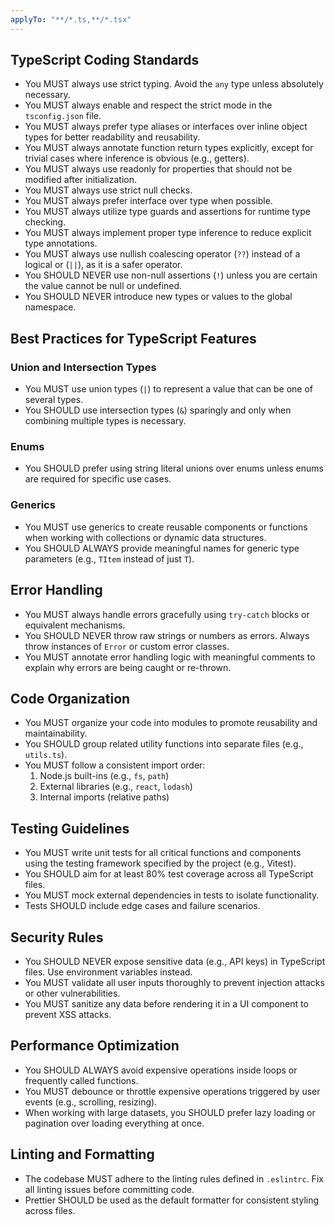 ```yaml
---
applyTo: "**/*.ts,**/*.tsx"
---
```


## TypeScript Coding Standards

- You MUST always use strict typing. Avoid the `any` type unless absolutely necessary.
- You MUST always enable and respect the strict mode in the `tsconfig.json` file.
- You MUST always prefer type aliases or interfaces over inline object types for better readability and reusability.
- You MUST always annotate function return types explicitly, except for trivial cases where inference is obvious (e.g., getters).
- You MUST always use readonly for properties that should not be modified after initialization.
- You MUST always use strict null checks.
- You MUST always prefer interface over type when possible.
- You MUST always utilize type guards and assertions for runtime type checking.
- You MUST always implement proper type inference to reduce explicit type annotations.
- You MUST always use nullish coalescing operator (`??`) instead of a logical or (`||`), as it is a safer operator.
- You SHOULD NEVER use non-null assertions (`!`) unless you are certain the value cannot be null or undefined.
- You SHOULD NEVER introduce new types or values to the global namespace.

## Best Practices for TypeScript Features

### Union and Intersection Types

- You MUST use union types (`|`) to represent a value that can be one of several types.
- You SHOULD use intersection types (`&`) sparingly and only when combining multiple types is necessary.

### Enums

- You SHOULD prefer using string literal unions over enums unless enums are required for specific use cases.

### Generics

- You MUST use generics to create reusable components or functions when working with collections or dynamic data structures.
- You SHOULD ALWAYS provide meaningful names for generic type parameters (e.g., `TItem` instead of just `T`).

## Error Handling

- You MUST always handle errors gracefully using `try-catch` blocks or equivalent mechanisms.
- You SHOULD NEVER throw raw strings or numbers as errors. Always throw instances of `Error` or custom error classes.
- You MUST annotate error handling logic with meaningful comments to explain why errors are being caught or re-thrown.

## Code Organization

- You MUST organize your code into modules to promote reusability and maintainability.
- You SHOULD group related utility functions into separate files (e.g., `utils.ts`).
- You MUST follow a consistent import order:
  1. Node.js built-ins (e.g., `fs`, `path`)
  2. External libraries (e.g., `react`, `lodash`)
  3. Internal imports (relative paths)

## Testing Guidelines

- You MUST write unit tests for all critical functions and components using the testing framework specified by the project (e.g., Vitest).
- You SHOULD aim for at least 80% test coverage across all TypeScript files.
- You MUST mock external dependencies in tests to isolate functionality.
- Tests SHOULD include edge cases and failure scenarios.

## Security Rules

- You SHOULD NEVER expose sensitive data (e.g., API keys) in TypeScript files. Use environment variables instead.
- You MUST validate all user inputs thoroughly to prevent injection attacks or other vulnerabilities.
- You MUST sanitize any data before rendering it in a UI component to prevent XSS attacks.

## Performance Optimization

- You SHOULD ALWAYS avoid expensive operations inside loops or frequently called functions.
- You MUST debounce or throttle expensive operations triggered by user events (e.g., scrolling, resizing).
- When working with large datasets, you SHOULD prefer lazy loading or pagination over loading everything at once.

## Linting and Formatting

- The codebase MUST adhere to the linting rules defined in `.eslintrc`. Fix all linting issues before committing code.
- Prettier SHOULD be used as the default formatter for consistent styling across files.
